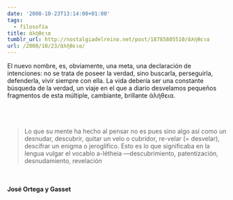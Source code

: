 ```yaml
---
date: '2008-10-23T13:14:00+01:00'
tags:
  - filosofía
title: ἀλήθεια
tumblr_url: http://nostalgiadelreino.net/post/18785805510/ἀλήθεια
url: /2008/10/23/ἀλήθεια/
---
```


<p>El nuevo nombre, es, obviamente, una meta, una declaración de intenciones: no se trata de poseer la verdad, sino buscarla, perseguirla, defenderla, vivir siempre con ella. La vida debería ser una constante búsqueda de la verdad, un viaje en el que a diario desvelamos pequeños fragmentos de esta múltiple, cambiante, brillante ἀλήθεια.<br/><br/><br/><br/></p><blockquote>Lo que su mente ha hecho al pensar no es pues sino algo así como un desnudar, descubrir, quitar un velo o cubridor, re-velar (= desvelar), descifrar un enigma o jeroglífico. Esto es lo que significaba en la lengua vulgar el vocablo a-létheia —descubrimiento, patentización, desnudamiento, revelación</blockquote><br/><br/><strong>José Ortega y Gasset</strong><div class="blogger-post-footer"><img width="1" height="1" src="https://blogger.googleusercontent.com/tracker/1180118427259117074-5315271373464387189?l=nostalgiadelreino.blogspot.com" alt=""/></div>